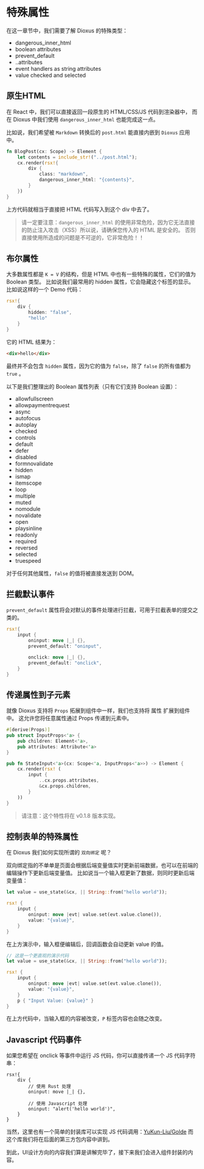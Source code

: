 # 特殊属性

在这一章节中，我们需要了解 Dioxus 的特殊类型：

- dangerous_inner_html
- boolean attributes
- prevent_default
- ..attributes
- event handlers as string attributes
- value checked and selected

## 原生HTML

在 React 中，我们可以直接返回一段原生的 HTML/CSS/JS 代码到渲染器中，
而在 Dioxus 中我们使用 `dangerous_inner_html` 也能完成这一点。

比如说，我们希望被 `Markdown` 转换后的 `post.html` 能直接内嵌到 `Dioxus` 应用中。

```rust
fn BlogPost(cx: Scope) -> Element {
    let contents = include_str!("../post.html");
    cx.render(rsx!{
        div {
            class: "markdown",
            dangerous_inner_html: "{contents}",
        }
    })
}
```

上方代码就相当于直接把 HTML 代码写入到这个 div 中去了。

> 请一定要注意：`dangerous_inner_html` 的使用非常危险，因为它无法直接的防止注入攻击（XSS）所以说，请确保您传入的 HTML 是安全的。
> 否则直接使用所造成的问题是不可逆的，它非常危险！！

## 布尔属性

大多数属性都是 `K = V` 的结构，但是 HTML 中也有一些特殊的属性，它们的值为 Boolean 类型。
比如说我们最常用的 hidden 属性，它会隐藏这个标签的显示。比如说这样的一个 Demo 代码：

```rust
rsx!{
    div {
        hidden: "false",
        "hello"
    }
}
```

它的 HTML 结果为：

```html
<div>hello</div> 
```

最终并不会包含 `hidden` 属性，因为它的值为 `false`，除了 `false` 的所有值都为 `true` 。

以下是我们整理出的 Boolean 属性列表（只有它们支持 Boolean 设置）：

- allowfullscreen
- allowpaymentrequest
- async
- autofocus
- autoplay
- checked
- controls
- default
- defer
- disabled
- formnovalidate
- hidden
- ismap
- itemscope
- loop
- multiple
- muted
- nomodule
- novalidate
- open
- playsinline
- readonly
- required
- reversed
- selected
- truespeed

对于任何其他属性，`false` 的值将被直接发送到 DOM。

## 拦截默认事件

`prevent_default` 属性将会对默认的事件处理进行拦截，可用于拦截表单的提交之类的。

```rust
rsx!{
    input {
        oninput: move |_| {},
        prevent_default: "oninput",

        onclick: move |_| {},
        prevent_default: "onclick",
    }
}
```


## 传递属性到子元素

就像 Dioxus 支持将 `Props` 拓展到组件中一样，我们也支持将 属性 扩展到组件中。
这允许您将任意属性通过 Props 传递到元素中。

```rust
#[derive(Props)]
pub struct InputProps<'a> {
    pub children: Element<'a>,
    pub attributes: Attribute<'a>
}

pub fn StateInput<'a>(cx: Scope<'a, InputProps<'a>>) -> Element {
    cx.render(rsx! (
        input {
            ..cx.props.attributes,
            &cx.props.children,
        }
    ))
}
```
> 请注意：这个特性将在 v0.1.8 版本实现。


## 控制表单的特殊属性

在 Dioxus 我们如何实现所谓的 `双向绑定` 呢？

双向绑定指的不单单是页面会根据后端变量值实时更新前端数据，也可以在前端的编辑操作下更新后端变量值。
比如说当一个输入框更新了数据，则同时更新后端变量值：

```rust
let value = use_state(&cx, || String::from("hello world"));

rsx! {
    input {
        oninput: move |evt| value.set(evt.value.clone()),
        value: "{value}",
    }
}
```

在上方演示中，输入框便编辑后，回调函数会自动更新 value 的值。


```rust
// 这是一个更直观的演示代码
let value = use_state(&cx, || String::from("hello world"));

rsx! {
    input {
        oninput: move |evt| value.set(evt.value.clone()),
        value: "{value}",
    }
    p { "Input Value: {value}" }
}
```

在上方代码中，当输入框的内容被改变，`P` 标签内容也会随之改变。


## Javascript 代码事件

如果您希望在 onclick 等事件中运行 JS 代码，你可以直接传递一个 JS 代码字符串：

```
rsx!{
    div {
        // 使用 Rust 处理
        oninput: move |_| {},

        // 使用 Javascript 处理
        oninput: "alert('hello world')",
    }
}
```

当然，这里也有一个简单的封装库可以实现 JS 代码调用：[YuKun-Liu/Golde](https://github.com/mrxiaozhuox/golde) 
而这个库我们将在后面的第三方包内容中讲到。

到此，UI设计方向的内容我们算是讲解完毕了，接下来我们会进入组件封装的内容。